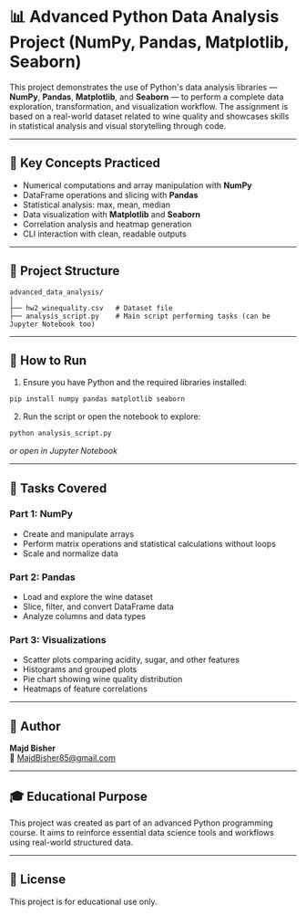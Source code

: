 # 📊 Advanced Python Data Analysis Project (NumPy, Pandas, Matplotlib, Seaborn)

This project demonstrates the use of Python's data analysis libraries — **NumPy**, **Pandas**, **Matplotlib**, and **Seaborn** — to perform a complete data exploration, transformation, and visualization workflow. The assignment is based on a real-world dataset related to wine quality and showcases skills in statistical analysis and visual storytelling through code.

---

## 🧠 Key Concepts Practiced

- Numerical computations and array manipulation with **NumPy**
- DataFrame operations and slicing with **Pandas**
- Statistical analysis: max, mean, median
- Data visualization with **Matplotlib** and **Seaborn**
- Correlation analysis and heatmap generation
- CLI interaction with clean, readable outputs

---

## 📂 Project Structure

```
advanced_data_analysis/
│
├── hw2_winequality.csv   # Dataset file
├── analysis_script.py    # Main script performing tasks (can be Jupyter Notebook too)
```

---

## 🚀 How to Run

1. Ensure you have Python and the required libraries installed:
```bash
pip install numpy pandas matplotlib seaborn
```

2. Run the script or open the notebook to explore:
```bash
python analysis_script.py
```
_or open in Jupyter Notebook_

---

## 🧪 Tasks Covered

### Part 1: NumPy
- Create and manipulate arrays
- Perform matrix operations and statistical calculations without loops
- Scale and normalize data

### Part 2: Pandas
- Load and explore the wine dataset
- Slice, filter, and convert DataFrame data
- Analyze columns and data types

### Part 3: Visualizations
- Scatter plots comparing acidity, sugar, and other features
- Histograms and grouped plots
- Pie chart showing wine quality distribution
- Heatmaps of feature correlations

---

## 📧 Author

**Majd Bisher**  
📧 MajdBisher85@gmail.com

---

## 🎓 Educational Purpose

This project was created as part of an advanced Python programming course. It aims to reinforce essential data science tools and workflows using real-world structured data.

---

## 📝 License

This project is for educational use only.
